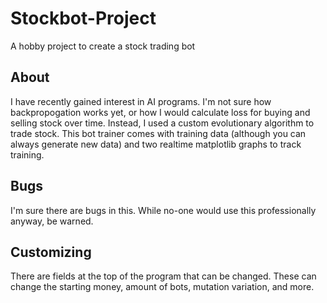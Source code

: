 # Stockbot-Project

A hobby project to create a stock trading bot

## About

I have recently gained interest in AI programs. I'm not sure how backpropogation works yet, or how I would calculate loss for buying and selling stock over time. Instead, I used a custom evolutionary algorithm to trade stock. This bot trainer comes with training data (although you can always generate new data) and two realtime matplotlib graphs to track training.

## Bugs

I'm sure there are bugs in this. While no-one would use this professionally anyway, be warned.

## Customizing

There are fields at the top of the program that can be changed. These can change the starting money, amount of bots, mutation variation, and more.
